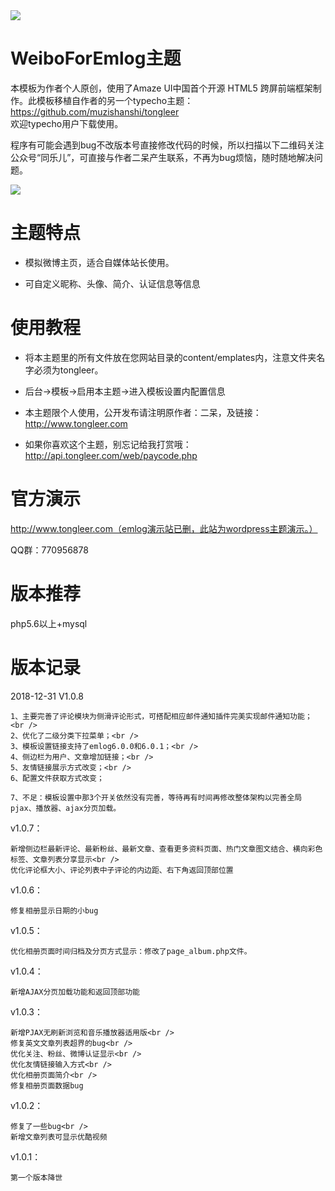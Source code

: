 <img src="https://ws3.sinaimg.cn/large/0078FzW1ly1fswhcipezdj311i0gr7m0.jpg">

# WeiboForEmlog主题

本模板为作者个人原创，使用了Amaze UI中国首个开源 HTML5 跨屏前端框架制作。此模板移植自作者的另一个typecho主题：https://github.com/muzishanshi/tongleer<br />欢迎typecho用户下载使用。

程序有可能会遇到bug不改版本号直接修改代码的时候，所以扫描以下二维码关注公众号“同乐儿”，可直接与作者二呆产生联系，不再为bug烦恼，随时随地解决问题。

<img src="http://me.tongleer.com/content/uploadfile/201706/008b1497454448.png">

# 主题特点
 - 模拟微博主页，适合自媒体站长使用。

 - 可自定义昵称、头像、简介、认证信息等信息

# 使用教程
 - 将本主题里的所有文件放在您网站目录的content/emplates内，注意文件夹名字必须为tongleer。

 - 后台->模板->启用本主题->进入模板设置内配置信息

 - 本主题限个人使用，公开发布请注明原作者：二呆，及链接：http://www.tongleer.com

 - 如果你喜欢这个主题，别忘记给我打赏哦：http://api.tongleer.com/web/paycode.php

# 官方演示
http://www.tongleer.com（emlog演示站已删，此站为wordpress主题演示。）

QQ群：770956878

# 版本推荐
php5.6以上+mysql

# 版本记录
2018-12-31 V1.0.8

	1、主要完善了评论模块为侧滑评论形式，可搭配相应邮件通知插件完美实现邮件通知功能；<br />
	2、优化了二级分类下拉菜单；<br />
	3、模板设置链接支持了emlog6.0.0和6.0.1；<br />
	4、侧边栏为用户、文章增加链接；<br />
	5、友情链接展示方式改变；<br />
	6、配置文件获取方式改变；
	
	7、不足：模板设置中那3个开关依然没有完善，等待再有时间再修改整体架构以完善全局pjax、播放器、ajax分页加载。

v1.0.7：

	新增侧边栏最新评论、最新粉丝、最新文章、查看更多资料页面、热门文章图文结合、横向彩色标签、文章列表分享显示<br />
	优化评论框大小、评论列表中子评论的内边距、右下角返回顶部位置
	
v1.0.6：

	修复相册显示日期的小bug
	
v1.0.5：

	优化相册页面时间归档及分页方式显示：修改了page_album.php文件。
	
v1.0.4：

	新增AJAX分页加载功能和返回顶部功能
	
v1.0.3：

	新增PJAX无刷新浏览和音乐播放器适用版<br />
	修复英文文章列表超界的bug<br />
	优化关注、粉丝、微博认证显示<br />
	优化友情链接输入方式<br />
	优化相册页面简介<br />
	修复相册页面数据bug

v1.0.2：

	修复了一些bug<br />
	新增文章列表可显示优酷视频

v1.0.1：

	第一个版本降世